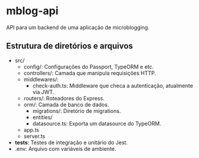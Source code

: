 # mblog-api
API para um backend de uma aplicação de microblogging.

## Estrutura de diretórios e arquivos
- src/
	- config/: Configurações do Passport, TypeORM e etc.
	- controllers/: Camada que manipula requisições HTTP.
	- middlewares/:
		- check-auth.ts: Middleware que checa a autenticação, atualmente via JWT.
	- routers/: Roteadores do Express.
	- orm/: Camada de banco de dados.
		- migrations/: Diretório de migrations.
		- entities/
		- datasource.ts: Exporta um datasource do TypeORM.
	- app.ts
	- server.ts
- __tests__: Testes de integração e unitário do Jest.
- .env: Arquivo com variáveis de ambiente.